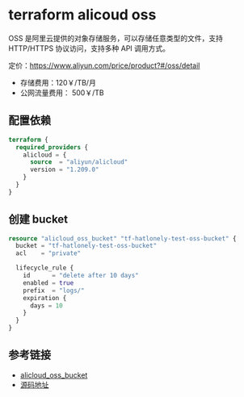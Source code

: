 # terraform alicoud oss

OSS 是阿里云提供的对象存储服务，可以存储任意类型的文件，支持 HTTP/HTTPS 协议访问，支持多种 API 调用方式。

定价：https://www.aliyun.com/price/product?#/oss/detail

- 存储费用：120￥/TB/月
- 公网流量费用： 500￥/TB

## 配置依赖

```terraform
terraform {
  required_providers {
    alicloud = {
      source  = "aliyun/alicloud"
      version = "1.209.0"
    }
  }
}
```

## 创建 bucket

```terraform
resource "alicloud_oss_bucket" "tf-hatlonely-test-oss-bucket" {
  bucket = "tf-hatlonely-test-oss-bucket"
  acl    = "private"

  lifecycle_rule {
    id      = "delete after 10 days"
    enabled = true
    prefix  = "logs/"
    expiration {
      days = 10
    }
  }
}
```

## 参考链接

- [alicloud_oss_bucket](https://registry.terraform.io/providers/aliyun/alicloud/latest/docs/resources/oss_bucket)
- [源码地址](../code/alicloud/oss/oss.tf)

